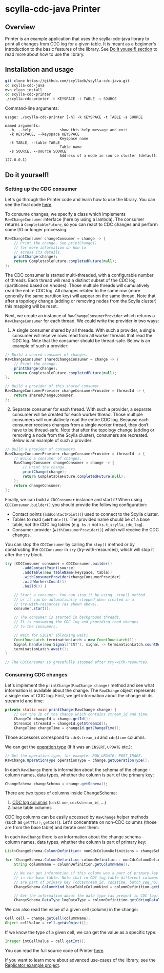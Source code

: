 # scylla-cdc-java Printer

## Overview

Printer is an example application that uses the scylla-cdc-java library to print all changes from CDC log for a given table. It is meant as a beginner's introduction to the basic features of the library. See [Do it youself! section](#do-it-yourself) to read more about how to use the library.

## Installation and usage
```bash
git clone https://github.com/scylladb/scylla-cdc-java.git
cd scylla-cdc-java
mvn clean install
cd scylla-cdc-printer
./scylla-cdc-printer -k KEYSPACE -t TABLE -s SOURCE
```

Command-line arguments:
```
usage: ./scylla-cdc-printer [-h] -k KEYSPACE -t TABLE -s SOURCE

named arguments:
  -h, --help             show this help message and exit
  -k KEYSPACE, --keyspace KEYSPACE
                         Keyspace name
  -t TABLE, --table TABLE
                         Table name
  -s SOURCE, --source SOURCE
                         Address of a node in source cluster (default: 127.0.0.1)
```

## Do it yourself!

### Setting up the CDC consumer
Let's go through the Printer code and learn how to use the library. You can see the final code [here](src/main/java/com/scylladb/cdc/printer/Main.java).

To consume changes, we specify a class which implements `RawChangeConsumer` interface (here by using a lambda). The consumer returns a `CompletableFuture`, so you can react to CDC changes and perform some I/O or longer processing.

```java
RawChangeConsumer changeConsumer = change -> {
    // Print the change. See printChange()
    // for more information on how to
    // access its details.
    printChange(change);
    return CompletableFuture.completedFuture(null);
};
```

The CDC consumer is started multi-threaded, with a configurable number of threads. Each thread will read a distinct subset of the CDC log (partitioned based on Vnodes). Those multiple threads will cumulatively read the entire CDC log. All changes related to the same row (more generally the same partition key) will appear on the same thread. Note that after a topology change (adding or removing nodes from the Scylla cluster) this mapping will be reset.

Next, we create an instance of `RawChangeConsumerProvider` which returns a `RawChangeConsumer` for each thread. We could write the provider in two ways:

1. A single consumer shared by all threads. With such a provider, a single consumer will receive rows read from all worker threads that read the CDC log. Note that the consumer should be thread-safe. Below is an example of such a provider:
```java
// Build a shared consumer of changes.
RawChangeConsumer sharedChangeConsumer = change -> {
    // Print the change. 
    printChange(change);
    return CompletableFuture.completedFuture(null);
};

// Build a provider of this shared consumer. 
RawChangeConsumerProvider changeConsumerProvider = threadId -> {
    return sharedChangeConsumer;
};
```

2. Separate consumer for each thread. With such a provider, a separate consumer will be created for each worker thread. Those multiple consumers will cumulatively read the entire CDC log. Because each consumer receives changes from a single worker thread, they don’t have to be thread-safe. Note that after the topology change (adding or removing a node from the Scylla cluster), consumers are recreated. Below is an example of such a provider:
```java
// Build a provider of consumers. 
RawChangeConsumerProvider changeConsumerProvider = threadId -> {
    // Build a consumer of changes.
    RawChangeConsumer changeConsumer = change -> {
        // Print the change. 
        printChange(change);
        return CompletableFuture.completedFuture(null);
    };
    return changeConsumer;
};
```

Finally, we can build a `CDCConsumer` instance and start it! When using `CDCConsumer.builder()` you should provide the following configuration:
- Contact points (`addContactPoint()`) used to connect to the Scylla cluster.
- Tables to read (`addTable()`). The provided name should be of a base table, *not* the CDC log tables (e.g. `ks.t` not `ks.t_scylla_cdc_log`).
- Consumer provider (`withConsumerProvider()`) which will receive the CDC changes.

You can stop the `CDCConsumer` by calling the `stop()` method or by constructing the `CDCConsumer` in `try` (try-with-resources), which will stop it after the `try` block.

```java
try (CDCConsumer consumer = CDCConsumer.builder()
        .addContactPoint(source)
        .addTable(new TableName(keyspace, table))
        .withConsumerProvider(changeConsumerProvider)
        .withWorkersCount(1)
        .build()) {

    // Start a consumer. You can stop it by using .stop() method
    // or it can be automatically stopped when created in a
    // try-with-resources (as shown above).
    consumer.start();

    // The consumer is started in background threads.
    // It is consuming the CDC log and providing read changes
    // to the consumers.

    // Wait for SIGINT (blocking wait)
    CountDownLatch terminationLatch = new CountDownLatch(1);
    Signal.handle(new Signal("INT"), signal -> terminationLatch.countDown());
    terminationLatch.await();
}

// The CDCConsumer is gracefully stopped after try-with-resources.
```

### Consuming CDC changes

Let's implement the `printChange(RawChange change)` method and see what information is available about the change. The `RawChange` object represents a single row of CDC log. First, we get information about the change id: its stream id and time:

```java
private static void printChange(RawChange change) {
    // Get the ID of the change which contains stream_id and time.
    ChangeId changeId = change.getId();
    StreamId streamId = changeId.getStreamId();
    ChangeTime changeTime = changeId.getChangeTime();
```

Those accessors correspond to `cdc$stream_id` and `cdc$time` columns.

We can get the [operation type](https://docs.scylladb.com/using-scylla/cdc/cdc-log-table/#operation-column) (if it was an `INSERT`, `UPDATE` etc.):

```java
// Get the operation type, for example: ROW_UPDATE, POST_IMAGE.
RawChange.OperationType operationType = change.getOperationType();
```

In each `RawChange` there is information about the schema of the change - column names, data types, whether the column is part of the primary key:

```java
ChangeSchema changeSchema = change.getSchema();
```

There are two types of columns inside ChangeSchema:
1. [CDC log columns](https://docs.scylladb.com/using-scylla/cdc/cdc-log-table/) (`cdc$time`, `cdc$stream_id`, ...)
2. base table columns

CDC log columns can be easily accessed by `RawChange` helper methods (such as `getTTL()`, `getId()`). Let's concentrate on non-CDC columns (those are from the base table) and iterate over them:


In each `RawChange` there is an information about the change schema - column names, data types, whether the column is part of primary key:

```java
List<ChangeSchema.ColumnDefinition> nonCdcColumnDefinitions = changeSchema.getNonCdcColumnDefinitions();

for (ChangeSchema.ColumnDefinition columnDefinition : nonCdcColumnDefinitions) {
    String columnName = columnDefinition.getColumnName();

    // We can get information if this column was a part of primary key
    // in the base table. Note that in CDC log table different columns
    // are part of primary key (cdc$stream_id, cdc$time, batch_seq_no).
    ChangeSchema.ColumnKind baseTableColumnKind = columnDefinition.getBaseTableColumnKind();

    // Get the information about the data type (as present in CDC log).
    ChangeSchema.DataType logDataType = columnDefinition.getCdcLogDataType();
```

We can also read the value of a given cell (column) in the change:
```java
Cell cell = change.getCell(columnName);
Object cellValue = cell.getAsObject();
```

If we know the type of a given cell, we can get the value as a specific type:
```java
Integer intCellValue = cell.getInt();
```

You can read the full source code of Printer [here](src/main/java/com/scylladb/cdc/printer/Main.java). 

If you want to learn more about advanced use-cases of the library, see the [Replicator example project](https://github.com/scylladb/scylla-cdc-java/tree/master/scylla-cdc-replicator).
